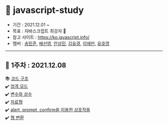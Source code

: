 # 🍏 javascript-study

- 기간 : 2021.12.01 ~ 
- 목표 : 자바스크립트 최강자 🥇
- 참고 사이트 : https://ko.javascript.info/
- 멤버 : [송민준](https://github.com/dkaskgkdua), [배선영](https://github.com/wlsrbqo123), [안상민](https://github.com/tkdals5846), [김유경](https://github.com/kyk4350), [이재만](), [유호영](https://github.com/monii)
---

## 📆 1주차 : 2021.12.08
📚 [코드 구조]() <br/>
✔️ [엄격 모드](https://github.com/dkaskgkdua/javascript-study/blob/main/part1-core-javascript/basic/%EC%97%84%EA%B2%A9%EB%AA%A8%EB%93%9C.md) <br/>
✔️ [변수와 상수]() <br/>
✔️ [자료형]() <br/>
✔️ [alert, prompt, confirm을 이용한 상호작용]() <br/>
✔️ [형 변환]() <br/>
